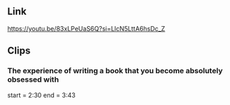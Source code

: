 ## Link
https://youtu.be/83xLPeUaS6Q?si=LlcN5LttA6hsDc_Z

## Clips

### The experience of writing a book that you become absolutely obsessed with
start = 2:30
end = 3:43